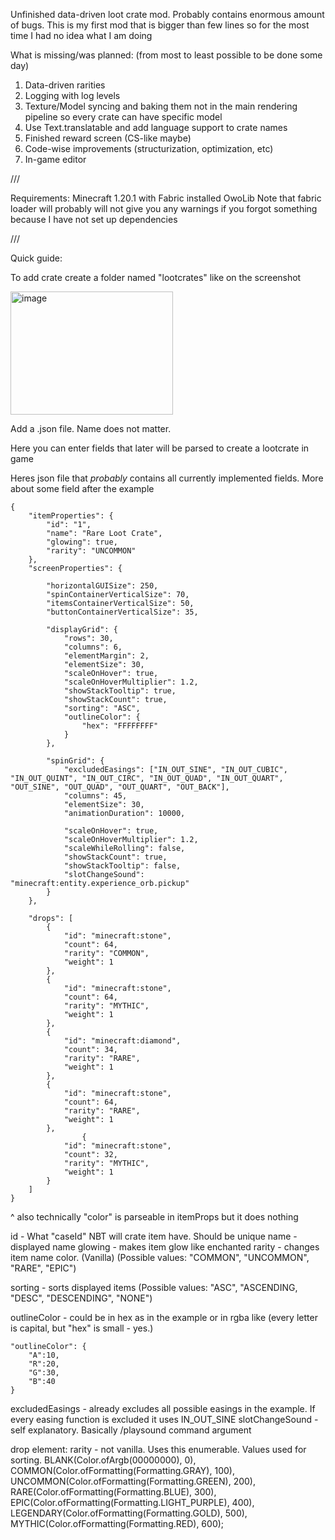 Unfinished data-driven loot crate mod. Probably contains enormous amount of bugs. This is my first mod that is bigger than few lines so for the most time I had no idea what I am doing

What is missing/was planned: (from most to least possible to be done some day)
1. Data-driven rarities
2. Logging with log levels
3. Texture/Model syncing and baking them not in the main rendering pipeline so every crate can have specific model
4. Use Text.translatable and add language support to crate names
5. Finished reward screen (CS-like maybe)
6. Code-wise improvements (structurization, optimization, etc)
7. In-game editor

///

Requirements: 
Minecraft 1.20.1 with Fabric installed
OwoLib
Note that fabric loader will probably will not give you any warnings if you forgot something because I have not set up dependencies

///

Quick guide: 

To add crate create a folder named "lootcrates" like on the screenshot

<img width="260" height="197" alt="image" src="https://github.com/user-attachments/assets/b355db35-3e1f-4f81-af1a-8d6aad550d68" />

Add a .json file. Name does not matter.

Here you can enter fields that later will be parsed to create a lootcrate in game

Heres json file that _probably_ contains all currently implemented fields. More about some field after the example

```
{
    "itemProperties": {
        "id": "1",
        "name": "Rare Loot Crate",
        "glowing": true,
        "rarity": "UNCOMMON"
    },
    "screenProperties": {
		
        "horizontalGUISize": 250,
        "spinContainerVerticalSize": 70,
        "itemsContainerVerticalSize": 50,
        "buttonContainerVerticalSize": 35,
		
        "displayGrid": {
            "rows": 30,
            "columns": 6,
            "elementMargin": 2,
            "elementSize": 30,
            "scaleOnHover": true,
            "scaleOnHoverMultiplier": 1.2,
            "showStackTooltip": true,
            "showStackCount": true,
            "sorting": "ASC",
            "outlineColor": {
                "hex": "FFFFFFFF"
            } 
        },
				
        "spinGrid": {
			"excludedEasings": ["IN_OUT_SINE", "IN_OUT_CUBIC", "IN_OUT_QUINT", "IN_OUT_CIRC", "IN_OUT_QUAD", "IN_OUT_QUART", "OUT_SINE", "OUT_QUAD", "OUT_QUART", "OUT_BACK"],
            "columns": 45,
            "elementSize": 30,
            "animationDuration": 10000,
			
			"scaleOnHover": true,
			"scaleOnHoverMultiplier": 1.2,
            "scaleWhileRolling": false,
            "showStackCount": true,
            "showStackTooltip": false,
            "slotChangeSound": "minecraft:entity.experience_orb.pickup"
        }
    },
	
    "drops": [
        {
            "id": "minecraft:stone",
            "count": 64,
            "rarity": "COMMON",
            "weight": 1
        },
        {
            "id": "minecraft:stone",
            "count": 64,
            "rarity": "MYTHIC",
            "weight": 1
        },
        {
            "id": "minecraft:diamond",
            "count": 34,
            "rarity": "RARE",
            "weight": 1
        },
        {
            "id": "minecraft:stone",
            "count": 64,
            "rarity": "RARE",
            "weight": 1
        },
		        {
            "id": "minecraft:stone",
            "count": 32,
            "rarity": "MYTHIC",
            "weight": 1
        }
    ]
}
```
^
also technically "color" is parseable in itemProps but it does nothing

id - What "caseId" NBT will crate item have. Should be unique
name - displayed name
glowing - makes item glow like enchanted
rarity - changes item name color. (Vanilla) (Possible values: "COMMON", "UNCOMMON", "RARE", "EPIC")

sorting - sorts displayed items (Possible values: "ASC", "ASCENDING, "DESC", "DESCENDING", "NONE")

outlineColor - could be in hex as in the example or in rgba like (every letter is capital, but "hex" is small - yes.)
```
"outlineColor": {
    "A":10,
    "R":20,
    "G":30,
    "B":40
} 
```
excludedEasings - already excludes all possible easings in the example. If every easing function is excluded it uses IN_OUT_SINE
slotChangeSound - self explanatory. Basically /playsound command argument

drop element:
rarity - not vanilla. Uses this enumerable. Values used for sorting. 
BLANK(Color.ofArgb(00000000), 0),
COMMON(Color.ofFormatting(Formatting.GRAY), 100),
UNCOMMON(Color.ofFormatting(Formatting.GREEN), 200),
RARE(Color.ofFormatting(Formatting.BLUE), 300),
EPIC(Color.ofFormatting(Formatting.LIGHT_PURPLE), 400),
LEGENDARY(Color.ofFormatting(Formatting.GOLD), 500),
MYTHIC(Color.ofFormatting(Formatting.RED), 600);
